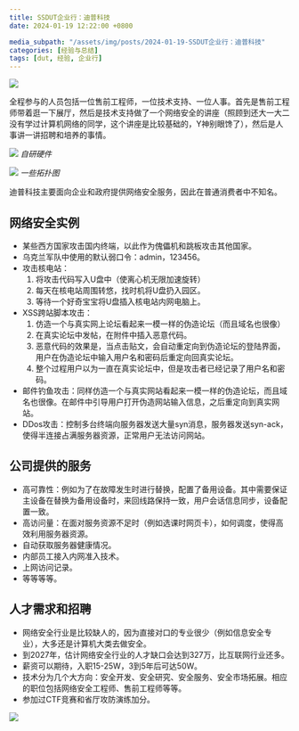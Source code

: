 ```yaml
---
title: SSDUT企业行：迪普科技
date: 2024-01-19 12:22:00 +0800

media_subpath: "/assets/img/posts/2024-01-19-SSDUT企业行：迪普科技"
categories: [经验与总结]
tags: [dut, 经验, 企业行]
---
```


![](1.jpg)

全程参与的人员包括一位售前工程师，一位技术支持、一位人事。首先是售前工程师带着逛一下展厅，然后是技术支持做了一个网络安全的讲座（照顾到还大一大二没有学过计算机网络的同学，这个讲座是比较基础的，Y神别眼馋了），然后是人事讲一讲招聘和培养的事情。

![](2.jpg)
_自研硬件_

![](3.jpg)
_一些拓扑图_

迪普科技主要面向企业和政府提供网络安全服务，因此在普通消费者中不知名。

## 网络安全实例

- 某些西方国家攻击国内终端，以此作为傀儡机和跳板攻击其他国家。
- 乌克兰军队中使用的默认弱口令：admin，123456。
- 攻击核电站：
  1. 将攻击代码写入U盘中（使离心机无限加速旋转）
  2. 每天在核电站周围转悠，找时机将U盘扔入园区。
  3. 等待一个好奇宝宝将U盘插入核电站内网电脑上。
- XSS跨站脚本攻击：
  1. 仿造一个与真实网上论坛看起来一模一样的伪造论坛（而且域名也很像）
  2. 在真实论坛中发帖，在附件中插入恶意代码。
  3. 恶意代码的效果是，当点击贴文，会自动重定向到伪造论坛的登陆界面，用户在伪造论坛中输入用户名和密码后重定向回真实论坛。
  4. 整个过程用户以为一直在真实论坛中，但是攻击者已经记录了用户名和密码。
- 邮件钓鱼攻击：同样仿造一个与真实网站看起来一模一样的伪造论坛，而且域名也很像。在邮件中引导用户打开伪造网站输入信息，之后重定向到真实网站。
- DDos攻击：控制多台终端向服务器发送大量syn消息，服务器发送syn-ack，使得半连接占满服务器资源，正常用户无法访问网站。

## 公司提供的服务

- 高可靠性：例如为了在故障发生时进行替换，配置了备用设备。其中需要保证主设备在替换为备用设备时，来回线路保持一致，用户会话信息同步，设备配置一致。
- 高访问量：在面对服务资源不足时（例如选课时网页卡），如何调度，使得高效利用服务器资源。
- 自动获取服务器健康情况。
- 内部员工接入内网准入技术。
- 上网访问记录。
- 等等等等。

## 人才需求和招聘

- 网络安全行业是比较缺人的，因为直接对口的专业很少（例如信息安全专业），大多还是计算机大类去做安全。
- 到2027年，估计网络安全行业的人才缺口会达到327万，比互联网行业还多。
- 薪资可以期待，入职15-25W，3到5年后可达50W。
- 技术分为几个大方向：安全开发、安全研究、安全服务、安全市场拓展。相应的职位包括网络安全工程师、售前工程师等等。
- 参加过CTF竞赛和省厅攻防演练加分。

![](4.jpg)
